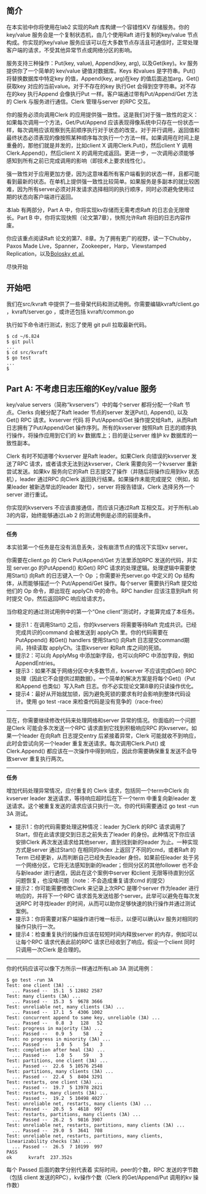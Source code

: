 ## 简介

在本实验中你将使用在lab2 实现的Raft 库构建一个容错性KV 存储服务。你的key/value 服务会是一个复制状态机，由几个使用Raft 进行复制的key/value 节点构成。你实现的key/value 服务应该可以在大多数节点存活且可通信时，正常处理客户端的请求，不受其他异常节点或网络分区的影响。

服务支持三种操作：Put(key, value), Append(key, arg), 以及Get(key)。kv 服务提供你了一个简单的 kev/value 键值对数据库。Keys 和values 是字符串。Put() 将替换数据库中特定key 的值，Append(key, arg)在key 的值后面追加arg，Get() 获取key 对应的当前value。对于不存在的key 执行Get 会得到空字符串。对不存在的key 执行Append 会像执行Put 一样。客户端通过带有Put/Append/Get 方法的 Clerk 与服务进行通信。Clerk 管理与server 的RPC 交互。

你的服务必须向调用Clerk 的应用提供强一致性。这是我们对于强一致性的定义：如果每次调用一个方法，Get/Put/Append 应该表现得像系统中只存在一份状态一样，每次调用应该观察到先前顺序执行对于状态的改变。对于并行调用，返回值和最终状态必须表现的像按照某种顺序每次执行一个方法一样。如果调用在时间上是重叠的，那他们就是并发的，比如client X 调用Clerk.Put()，然后client Y 调用Clerk.Append()，然后client X 的调用完成返回。更进一步，一次调用必须能够感知到所有之前已完成调用的影响（即技术上要求线性化）。

强一致性对于应用更加方便，因为这意味着所有客户端看到的状态一样，且都可能看到最新的状态。在单机上提供强一致性比较简单。如果服务是多副本的就比较困难，因为所有server必须对并发请求选择相同的执行顺序，同时必须避免使用过期的状态向客户端进行返回。

本lab 有两部分，Part A 中，你将实现kv存储而无需考虑Raft 的日志会无限增长。Part B 中，你将实现快照（论文第7章），快照允许Raft 将旧的日志内容作废。

你应该重点阅读Raft 论文的第7、8章。为了拥有更广的视野，读一下Chubby，Paxos Made Live，Spanner，Zookeeper，Harp，Viewstamped Replication，以及[Bolosky et al.](http://static.usenix.org/event/nsdi11/tech/full_papers/Bolosky.pdf)

尽快开始

## 开始吧

我们在src/kvraft 中提供了一些骨架代码和测试用例。你需要编辑kvraft/client.go ，kvraft/server.go ，或许还包括 kvraft/common.go

执行如下命令进行测试，别忘了使用 git pull 拉取最新代码。

```shell
$ cd ~/6.824
$ git pull
...
$ cd src/kvraft
$ go test
...
$
```

## Part A: 不考虑日志压缩的Key/value 服务

key/value servers（简称“kvservers”）中的每个server 都将分配一个Raft 节点。Clerks 向被分配了Raft leader 节点的server 发送Put(), Append(), 以及Get() RPC 请求。kvserver 代码 将 Put/Append/Get 操作提交给Raft，从而Raft 日志拥有了Put/Append/Get 操作序列。所有的kvserver 按照Raft 日志的顺序执行操作，将操作应用到它们的 kv 数据库上；目的是让server 维护 kv 数据库的一致性副本。

Clerk 有时不知道哪个kvserver 是Raft leader。如果Clerk 向错误的kvserver 发送了RPC 请求，或者请求无法到达kvserver，Clerk 需要向另一个kvserver 重新尝试发送。如果kv 服务向它的Raft 日志提交了操作（并随后将操作应用到kv 状态机），leader 通过RPC 向Clerk 返回执行结果。如果操作未能完成提交（例如，如果leader 被新选举出的leader 取代），server 将报告错误，Clerk 选择另外一个server 进行重试。

你实现的kvservers 不应该直接通信，而应该只通过Raft 互相交互。对于所有Lab 3的内容，始终能够通过Lab 2 的测试用例是必须的前提条件。

____
**任务**

本实验第一个任务是在没有消息丢失，没有崩溃节点的情况下实现kv server。

你需要在client.go 的 Clerk Put/Append/Get 方法里添加RPC 发送的代码，并实现 server.go 的PutAppend() 和Get() RPC 请求的处理逻辑。处理逻辑中需要使用Start() 向Raft 的日志键入一个 Op ；你需要补充server.go 中定义的 Op 结构体，从而能够描述一个 Put/Append/Get 操作。每个server 需要执行Raft 提交给他们的 Op 命令，即出现在 applyCh 中的命令。RPC handler 应该注意到Raft 何时提交 Op，然后返回RPC 响应给请求方。

当你稳定的通过测试用例中的第一个“One client”测试时，才能算完成了本任务。

- 提示1：在调用Start() 之后，你的kvservers 将需要等待Raft 完成共识。已经完成共识的command 会被发送到 applyCh 里。你的代码需要在PutAppend() 和Get() handlers 使用Start() 向Raft 日志提交command期间，持续读取 applyCh。注意kvserver 和Raft 库之间的死锁。
- 提示2：可以向 ApplyMsg 中添加新字段，也可以向RPC 中添加字段，例如AppendEntries。
- 提示3：如果不属于网络分区中大多数节点，kvserver 不应该完成Get() RPC 处理（因此它不会提供过期数据）。一个简单的解决方案是将每个Get()（Put 和Append 也类似）写入Raft 日志。你不必实现论文第8章的只读操作优化。
- 提示4：最好从开始就加锁，因为避免死锁的要求有时会影响到整体代码设计。使用 go test -race 来检查代码是没有竞争的（race-free）
____

现在，你需要继续修改代码来处理网络和server 异常的情况。你面临的一个问题是Clerk 可能会多次发送一个RPC 请求直到它找到积极响应RPC 的kvserver。如果一个leader 在向Raft 日志提交entry 后紧接着异常，Clerk 可能就收不到响应，此时会尝试向另一个leader 重复发送请求。每次调用Clerk.Put() 或 Clerk.Append() 都应该在一次操作中得到响应，因此你需要确保重复发送不会导致server 重复执行两次。

____
**任务**

增加代码处理异常情况，应付重复的 Clerk 请求，包括同一个term中Clerk 向kvserver leader 发送请求，等待响应超时后在下一个term 中重复向新leader 发送请求。这个被重复发送的请求应该只执行一次。你的代码需要通过 go test -run 3A 测试。

- 提示1：你的代码需要处理这种情况：leader 为Clerk 的RPC 请求调用了 Start，但在此请求提交到日志之前失去了leader 的身份。此种情况下你应该安排Clerk 再次发送请求给其他server，直到找到新的leader 为止。一种实现方式是server 通过Start() 在相同的index 上返回了不同的cmd，或者Raft 的Term 已经更新，从而判断自己已经失去leader 身份。如果前任leader 处于另一个网络分区，它将无法感知到新的leader；但同分区的其他follower 也不会与新leader 进行通信，因此在这个案例中server 和client 无限等待直到分区问题恢复，也没啥问题（note：不会造成重复请求cmd 的提交）
- 提示2：你可能需要修改Clerk 来记录上次RPC 是哪个server 作为leader 进行响应的，并将下一个RPC 请求首先发送给那个server。此举可以避免在每次发送RPC 时寻找leader 的时间，从而可以助你足够快速的执行操作并通过测试案例。
- 提示3：你将需要对客户端操作进行唯一标示，以便可以确认kv 服务对相同的操作只执行一次。
- 提示4：检查重复执行的操作应该在较短时间内释放server 的内存，例如可以让每个RPC 请求代表此前的RPC 请求已经收到了响应。假设一个client 同时只调用一次Clerk 是合理的。

____

你的代码应该可以像下方所示一样通过所有Lab 3A 测试用例：
```shell
$ go test -run 3A
Test: one client (3A) ...
  ... Passed --  15.1  5 12882 2587
Test: many clients (3A) ...
  ... Passed --  15.3  5  9678 3666
Test: unreliable net, many clients (3A) ...
  ... Passed --  17.1  5  4306 1002
Test: concurrent append to same key, unreliable (3A) ...
  ... Passed --   0.8  3   128   52
Test: progress in majority (3A) ...
  ... Passed --   0.9  5    58    2
Test: no progress in minority (3A) ...
  ... Passed --   1.0  5    54    3
Test: completion after heal (3A) ...
  ... Passed --   1.0  5    59    3
Test: partitions, one client (3A) ...
  ... Passed --  22.6  5 10576 2548
Test: partitions, many clients (3A) ...
  ... Passed --  22.4  5  8404 3291
Test: restarts, one client (3A) ...
  ... Passed --  19.7  5 13978 2821
Test: restarts, many clients (3A) ...
  ... Passed --  19.2  5 10498 4027
Test: unreliable net, restarts, many clients (3A) ...
  ... Passed --  20.5  5  4618  997
Test: restarts, partitions, many clients (3A) ...
  ... Passed --  26.2  5  9816 3907
Test: unreliable net, restarts, partitions, many clients (3A) ...
  ... Passed --  29.0  5  3641  708
Test: unreliable net, restarts, partitions, many clients, linearizability checks (3A) ...
  ... Passed --  26.5  7 10199  997
PASS
ok      kvraft  237.352s
```
每个 Passed 后面的数字分别代表着 实际时间，peer的个数，RPC 发送的字节数（包括 client 发送的RPC），kv操作个数（Clerk 的Get/Append/Put 调用的kv 操作数）
